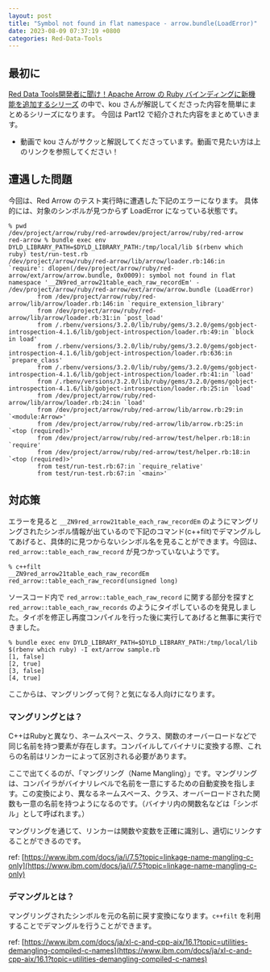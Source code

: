 ```yaml
---
layout: post
title: "Symbol not found in flat namespace - arrow.bundle(LoadError)"
date: 2023-08-09 07:37:19 +0800
categories: Red-Data-Tools
---
```


## 最初に
[Red Data Tools開発者に聞け！Apache Arrow の Ruby バインディングに新機能を追加するシリーズ](https://youtu.be/CNChc_WnAE0?list=PLKb0MEIU7gvQOIACKgdgKuAE7cMPDuTE6&t=1550) の中で、kou さんが解説してくださった内容を簡単にまとめるシリーズになります。
今回は Part12 で紹介された内容をまとめていきます。
- 動画で kou さんがサクッと解説してくださっています。動画で見たい方は上のリンクを参照してください！

## 遭遇した問題
今回は、Red Arrow のテスト実行時に遭遇した下記のエラーになります。
具体的には、対象のシンボルが見つからず LoadError になっている状態です。
```console
% pwd
/dev/project/arrow/ruby/red-arrowdev/project/arrow/ruby/red-arrow
red-arrow % bundle exec env DYLD_LIBRARY_PATH=$DYLD_LIBRARY_PATH:/tmp/local/lib $(rbenv which ruby) test/run-test.rb
/dev/project/arrow/ruby/red-arrow/lib/arrow/loader.rb:146:in `require': dlopen(/dev/project/arrow/ruby/red-arrow/ext/arrow/arrow.bundle, 0x0009): symbol not found in flat namespace '__ZN9red_arrow21table_each_raw_recordEm' - /dev/project/arrow/ruby/red-arrow/ext/arrow/arrow.bundle (LoadError)
        from /dev/project/arrow/ruby/red-arrow/lib/arrow/loader.rb:146:in `require_extension_library'
        from /dev/project/arrow/ruby/red-arrow/lib/arrow/loader.rb:31:in `post_load'
        from /.rbenv/versions/3.2.0/lib/ruby/gems/3.2.0/gems/gobject-introspection-4.1.6/lib/gobject-introspection/loader.rb:49:in `block in load'
        from /.rbenv/versions/3.2.0/lib/ruby/gems/3.2.0/gems/gobject-introspection-4.1.6/lib/gobject-introspection/loader.rb:636:in `prepare_class'
        from /.rbenv/versions/3.2.0/lib/ruby/gems/3.2.0/gems/gobject-introspection-4.1.6/lib/gobject-introspection/loader.rb:41:in `load'
        from /.rbenv/versions/3.2.0/lib/ruby/gems/3.2.0/gems/gobject-introspection-4.1.6/lib/gobject-introspection/loader.rb:25:in `load'
        from /dev/project/arrow/ruby/red-arrow/lib/arrow/loader.rb:24:in `load'
        from /dev/project/arrow/ruby/red-arrow/lib/arrow.rb:29:in `<module:Arrow>'
        from /dev/project/arrow/ruby/red-arrow/lib/arrow.rb:25:in `<top (required)>'
        from /dev/project/arrow/ruby/red-arrow/test/helper.rb:18:in `require'
        from /dev/project/arrow/ruby/red-arrow/test/helper.rb:18:in `<top (required)>'
        from test/run-test.rb:67:in `require_relative'
        from test/run-test.rb:67:in `<main>'
```

## 対応策
エラーを見ると `__ZN9red_arrow21table_each_raw_recordEm` のようにマングリングされたシンボル情報が出ているので下記のコマンド(c++filt)でデマングルしてあげると、具体的に見つからないシンボル名を見ることができます。今回は、`red_arrow::table_each_raw_record` が見つかっていないようです。
```console
% c++filt
__ZN9red_arrow21table_each_raw_recordEm
red_arrow::table_each_raw_record(unsigned long)
```

ソースコード内で `red_arrow::table_each_raw_record` に関する部分を探すと `red_arrow::table_each_raw_records` のようにタイポしているのを発見しました。タイポを修正し再度コンパイルを行った後に実行してあげると無事に実行できました。

```console
% bundle exec env DYLD_LIBRARY_PATH=$DYLD_LIBRARY_PATH:/tmp/local/lib $(rbenv which ruby) -I ext/arrow sample.rb
[1, false]
[2, true]
[3, false]
[4, true]
```

ここからは、マングリングって何？と気になる人向けになります。

### マングリングとは？
C++はRubyと異なり、ネームスペース、クラス、関数のオーバーロードなどで同じ名前を持つ要素が存在します。コンパイルしてバイナリに変換する際、これらの名前はリンカーによって区別される必要があります。

ここで出てくるのが、「マングリング（Name Mangling）」です。マングリングは、コンパイラがバイナリレベルで名前を一意にするための自動変換を指します。この変換により、異なるネームスペース、クラス、オーバーロードされた関数も一意の名前を持つようになるのです。（バイナリ内の関数名などは「シンボル」として呼ばれます。）

マングリングを通じて、リンカーは関数や変数を正確に識別し、適切にリンクすることができるのです。

ref: [https://www.ibm.com/docs/ja/i/7.5?topic=linkage-name-mangling-c-only](https://www.ibm.com/docs/ja/i/7.5?topic=linkage-name-mangling-c-only)

### デマングルとは？
マングリングされたシンボルを元の名前に戻す変換になります。`c++filt` を利用することでデマングルを行うことができます。

ref: [https://www.ibm.com/docs/ja/xl-c-and-cpp-aix/16.1?topic=utilities-demangling-compiled-c-names](https://www.ibm.com/docs/ja/xl-c-and-cpp-aix/16.1?topic=utilities-demangling-compiled-c-names)

